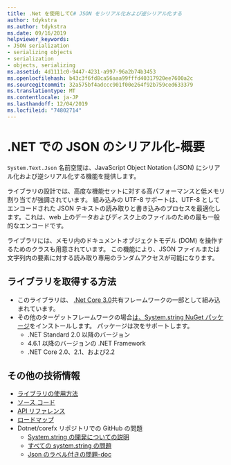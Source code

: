 ```yaml
---
title: .Net を使用してC# JSON をシリアル化および逆シリアル化する
author: tdykstra
ms.author: tdykstra
ms.date: 09/16/2019
helpviewer_keywords:
- JSON serialization
- serializing objects
- serialization
- objects, serializing
ms.assetid: 4d1111c0-9447-4231-a997-96a2b74b3453
ms.openlocfilehash: b43c3f6fd8ca56aaa99fffd40317920ee7600a2c
ms.sourcegitcommit: 32a575bf4adccc901f00e264f92b759ced633379
ms.translationtype: MT
ms.contentlocale: ja-JP
ms.lasthandoff: 12/04/2019
ms.locfileid: "74802714"
---
```

# <a name="json-serialization-in-net---overview"></a>.NET での JSON のシリアル化-概要

`System.Text.Json` 名前空間は、JavaScript Object Notation (JSON) にシリアル化および逆シリアル化する機能を提供します。

ライブラリの設計では、高度な機能セットに対する高パフォーマンスと低メモリ割り当てが強調されています。 組み込みの UTF-8 サポートは、UTF-8 としてエンコードされた JSON テキストの読み取りと書き込みのプロセスを最適化します。これは、web 上のデータおよびディスク上のファイルのための最も一般的なエンコードです。

ライブラリには、メモリ内のドキュメントオブジェクトモデル (DOM) を操作するためのクラスも用意されています。 この機能により、JSON ファイルまたは文字列内の要素に対する読み取り専用のランダムアクセスが可能になります。 

## <a name="how-to-get-the-library"></a>ライブラリを取得する方法

* このライブラリは、 [.Net Core 3.0](https://aka.ms/netcore3download)共有フレームワークの一部として組み込まれています。
* その他のターゲットフレームワークの場合[は、System.string NuGet パッケージ](https://www.nuget.org/packages/System.Text.Json)をインストールします。 パッケージは次をサポートします。
  * .NET Standard 2.0 以降のバージョン
  * 4\.6.1 以降のバージョンの .NET Framework
  * .NET Core 2.0、2.1、および2.2

## <a name="additional-resources"></a>その他の技術情報

* [ライブラリの使用方法](system-text-json-how-to.md)
* [ソース コード](https://github.com/dotnet/runtime/tree/master/src/libraries/System.Text.Json)
* [API リファレンス](xref:System.Text.Json)
* [ロードマップ](https://github.com/dotnet/runtime/blob/master/src/libraries/System.Text.Json/roadmap/README.md)
* Dotnet/corefx リポジトリでの GitHub の問題
  * [System.string の開発についての説明](https://github.com/dotnet/corefx/issues/33115) <!-- TODO: Issues are still not moved to the new repo-->
  * [すべての system.string の問題](https://github.com/dotnet/runtime/issues?q=is%3Aopen+is%3Aissue+label%3Aarea-System.Text.Json)
  * [Json のラベル付きの問題-doc](https://github.com/dotnet/runtime/labels/json-functionality-doc)

